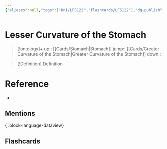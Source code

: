 ```yaml
---
{"aliases":null,"tags":["Uni/LFS122","flashcards/LFS122"],"dg-publish":true,"permalink":"/cards/lesser-curvature-of-the-stomach/","dgPassFrontmatter":true}
---
```


# Lesser Curvature of the Stomach

> [!ontology]+
> up:: [[Cards/Stomach\|Stomach]]
> jump:: [[Cards/Greater Curvature of the Stomach\|Greater Curvature of the Stomach]]
> down:: 

> [!Definition] Definition

# Reference

- 

## Mentions


{ .block-language-dataview}

## Flashcards